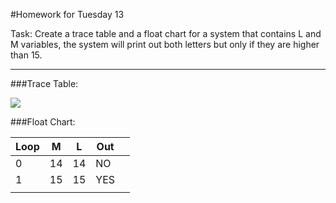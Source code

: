 #Homework for Tuesday 13

Task: Create a trace table and a float chart for a system that contains L and M variables, the system will print out both letters but only if they are higher than 15.

---

###Trace Table:

![](http://i.imgur.com/5yiMOo7.png)

###Float Chart:

| Loop | M  | L  | Out |   |
|------|----|----|-----|---|
| 0    | 14 | 14 | NO  |   |
| 1    | 15 | 15 | YES |   |
|      |    |    |     |   |
